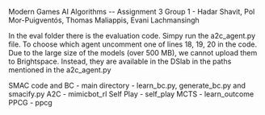Modern Games AI Algorithms -- Assignment 3
Group 1 - Hadar Shavit, Pol Mor-Puigventós, Thomas Maliappis, Evani Lachmansingh

In the eval folder there is the evaluation code. Simpy run the a2c_agent.py file. To choose which agent uncomment one of lines 18, 19, 20 in the code. Due to the large size of the models (over 500 MB), we cannot upload them to Brightspace. Instead, they are available in the DSlab in the paths mentioned in the a2c_agent.py

SMAC code and BC - main directory - learn_bc.py, generate_bc.py and smacify.py
A2C - mimicbot_rl
Self Play - self_play
MCTS - learn_outcome
PPCG - ppcg
